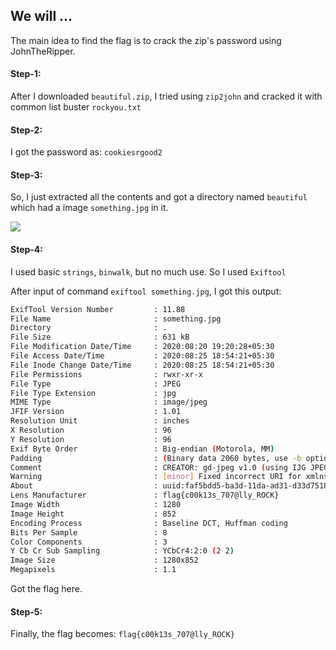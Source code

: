 ## We will …
The main idea to find the flag is to crack the zip's password using JohnTheRipper.
#### Step-1:
After I downloaded `beautiful.zip`, I tried using `zip2john` and cracked it with common list buster `rockyou.txt`

#### Step-2:
I got the password as: `cookiesrgood2`

#### Step-3:
So, I just extracted all the contents and got a directory named `beautiful` which had a image `something.jpg` in it.

<img src="something.jpg">

#### Step-4:
I used basic `strings`, `binwalk`, but no much use. So I used `Exiftool`

After input of command `exiftool something.jpg`, I got this output:

```bash
ExifTool Version Number         : 11.88
File Name                       : something.jpg
Directory                       : .
File Size                       : 631 kB
File Modification Date/Time     : 2020:08:20 19:20:28+05:30
File Access Date/Time           : 2020:08:25 18:54:21+05:30
File Inode Change Date/Time     : 2020:08:25 18:54:21+05:30
File Permissions                : rwxr-xr-x
File Type                       : JPEG
File Type Extension             : jpg
MIME Type                       : image/jpeg
JFIF Version                    : 1.01
Resolution Unit                 : inches
X Resolution                    : 96
Y Resolution                    : 96
Exif Byte Order                 : Big-endian (Motorola, MM)
Padding                         : (Binary data 2060 bytes, use -b option to extract)
Comment                         : CREATOR: gd-jpeg v1.0 (using IJG JPEG v62), quality = 100.
Warning                         : [minor] Fixed incorrect URI for xmlns:MicrosoftPhoto
About                           : uuid:faf5bdd5-ba3d-11da-ad31-d33d75182f1b
Lens Manufacturer               : flag{c00k13s_707@lly_ROCK}
Image Width                     : 1280
Image Height                    : 852
Encoding Process                : Baseline DCT, Huffman coding
Bits Per Sample                 : 8
Color Components                : 3
Y Cb Cr Sub Sampling            : YCbCr4:2:0 (2 2)
Image Size                      : 1280x852
Megapixels                      : 1.1
```

Got the flag here.

#### Step-5:
Finally, the flag becomes:
`flag{c00k13s_707@lly_ROCK}`